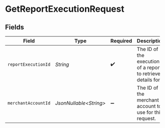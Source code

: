 # GetReportExecutionRequest


## Fields

| Field                                                        | Type                                                         | Required                                                     | Description                                                  | Example                                                      |
| ------------------------------------------------------------ | ------------------------------------------------------------ | ------------------------------------------------------------ | ------------------------------------------------------------ | ------------------------------------------------------------ |
| `reportExecutionId`                                          | *String*                                                     | :heavy_check_mark:                                           | The ID of the execution of a report to retrieve details for. | 003bc416-f32a-420c-8eb2-062a386e1fb0                         |
| `merchantAccountId`                                          | *JsonNullable\<String>*                                      | :heavy_minus_sign:                                           | The ID of the merchant account to use for this request.      |                                                              |
